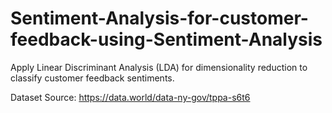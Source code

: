 # Sentiment-Analysis-for-customer-feedback-using-Sentiment-Analysis
Apply Linear Discriminant Analysis (LDA) for dimensionality reduction to classify customer feedback sentiments.

Dataset Source: https://data.world/data-ny-gov/tppa-s6t6
